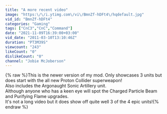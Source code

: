 ```yaml
---
title: "A more recent video"
image: "https:\/\/i.ytimg.com\/vi\/BmnZf-hDFt4\/hqdefault.jpg"
vid_id: "BmnZf-hDFt4"
categories: "Gaming"
tags: ["CnC3","CnC","Command"]
date: "2021-11-09T16:39:00+03:00"
vid_date: "2011-03-10T13:10:46Z"
duration: "PT3M39S"
viewcount: "243"
likeCount: "0"
dislikeCount: "0"
channel: "Jobie McJoberson"
---
```

{% raw %}This is the newer version of my mod. Only showcases 3 units but does start with the all new Proton Collider superweapon!<br />Also includes the Argonaught Sonic Artillery unit.<br />Although anyone who has a keen eye will spot the Charged Particle Beam and Purifying Flame upgrades.<br />It's not a long video but it does show off quite well 3 of the 4 epic units!{% endraw %}
